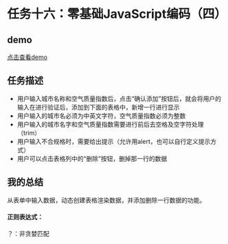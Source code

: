 # 任务十六：零基础JavaScript编码（四）
## demo
[点击查看demo](https://happymia.github.io/ife/task3/index.html)
## 任务描述

* 用户输入城市名称和空气质量指数后，点击“确认添加”按钮后，就会将用户的输入在进行验证后，添加到下面的表格中，新增一行进行显示
* 用户输入的城市名必须为中英文字符，空气质量指数必须为整数
* 用户输入的城市名字和空气质量指数需要进行前后去空格及空字符处理（trim）
* 用户输入不合规格时，需要给出提示（允许用alert，也可以自行定义提示方式）
* 用户可以点击表格列中的“删除”按钮，删掉那一行的数据
## 我的总结
从表单中输入数据，动态创建表格渲染数据，并添加删除一行数据的功能。
#### 正则表达式：
[\u4e00-\u9fa5]:匹配汉字<br>
？：非贪婪匹配
    
